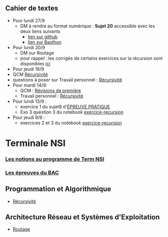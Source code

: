 ## Cahier de textes
* Pour lundi 27/9
  * DM à rendre au format numérique : **Sujet 20** accessible avec les deux liens suivants
     *  [lien sur github](https://github.com/thfruchart/tnsi/blob/main/Epreuve_Pratique/Sujet20.ipynb) 
     *  [lien sur Basthon](https://notebook.basthon.fr/?from=https://raw.githubusercontent.com/thfruchart/tnsi/main/Epreuve_Pratique/Sujet20.ipynb)
* Pour lundi 20/9
  * DM sur Routage 
  * pour rappel : les corrigés de certains exercices sur la récursion sont disponibles [ici](https://github.com/thfruchart/tnsi/blob/main/01/Correction)
*  Pour jeudi 16/9 
  * QCM  [Récursivité](https://genumsi.inria.fr/qcm.php?h=cf4244c08fa38c7c0e611edfac246f7b)
  * questions à poser sur Travail personnel : [Récursivité](https://github.com/thfruchart/tnsi/blob/main/01/RECURSIVITE_TRAVAIL_PERSO.ipynb)
* Pour mardi 14/9:
  * QCM : [Révisions de première](https://genumsi.inria.fr/qcm.php?h=9428efc5541a76c91fc75d41151c85a5)
  * Travail personnel : [Récursivité](https://github.com/thfruchart/tnsi/blob/main/01/RECURSIVITE_TRAVAIL_PERSO.ipynb)
* Pour lundi 13/9 : 
  * exercice 1 du sujet8 d'[ÉPREUVE PRATIQUE](https://github.com/thfruchart/tnsi/blob/main/Epreuve_Pratique/Sujet8.ipynb)
  * Exo 3 question 3 du notebook [exercice-recursion](https://github.com/thfruchart/tnsi/blob/main/01/exercices_recursion.ipynb)
* Pour jeudi 9/9 : 
  * exercices 2 et 3 du notebook [exercice-recursion](https://github.com/thfruchart/tnsi/blob/main/01/exercices_recursion.ipynb)


# Terminale NSI
### [Les notions au programme de Term NSI](https://github.com/thfruchart/tnsi/blob/main/NSI-entr%C3%A9es-pr%C3%A9pond%C3%A9rantes.pdf)
### [Les épreuves du BAC](https://github.com/thfruchart/tnsi/blob/main/D%C3%A9finition%20Epreuve%20Term.pdf)
## Programmation et Algorithmique
* [Récursivité](https://github.com/thfruchart/tnsi/tree/main/01)


## Architecture Réseau et Systèmes d'Exploitation
* [Routage](https://github.com/thfruchart/tnsi/tree/main/23)
